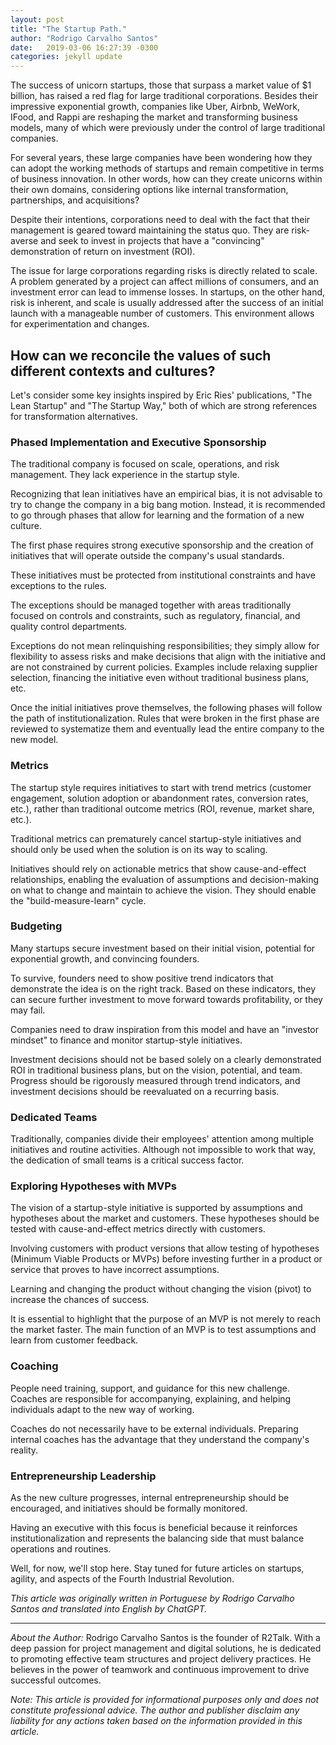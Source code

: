 ```yaml
---
layout: post
title: "The Startup Path."
author: "Rodrigo Carvalho Santos"
date:   2019-03-06 16:27:39 -0300
categories: jekyll update
---
```


The success of unicorn startups, those that surpass a market value of $1 billion, has raised a red flag for large traditional corporations. Besides their impressive exponential growth, companies like Uber, Airbnb, WeWork, IFood, and Rappi are reshaping the market and transforming business models, many of which were previously under the control of large traditional companies.

For several years, these large companies have been wondering how they can adopt the working methods of startups and remain competitive in terms of business innovation. In other words, how can they create unicorns within their own domains, considering options like internal transformation, partnerships, and acquisitions?

Despite their intentions, corporations need to deal with the fact that their management is geared toward maintaining the status quo. They are risk-averse and seek to invest in projects that have a "convincing" demonstration of return on investment (ROI).

The issue for large corporations regarding risks is directly related to scale. A problem generated by a project can affect millions of consumers, and an investment error can lead to immense losses. In startups, on the other hand, risk is inherent, and scale is usually addressed after the success of an initial launch with a manageable number of customers. This environment allows for experimentation and changes.

## How can we reconcile the values of such different contexts and cultures?

Let's consider some key insights inspired by Eric Ries' publications, "The Lean Startup" and "The Startup Way," both of which are strong references for transformation alternatives.

### Phased Implementation and Executive Sponsorship

The traditional company is focused on scale, operations, and risk management. They lack experience in the startup style.

Recognizing that lean initiatives have an empirical bias, it is not advisable to try to change the company in a big bang motion. Instead, it is recommended to go through phases that allow for learning and the formation of a new culture.

The first phase requires strong executive sponsorship and the creation of initiatives that will operate outside the company's usual standards.

These initiatives must be protected from institutional constraints and have exceptions to the rules.

The exceptions should be managed together with areas traditionally focused on controls and constraints, such as regulatory, financial, and quality control departments.

Exceptions do not mean relinquishing responsibilities; they simply allow for flexibility to assess risks and make decisions that align with the initiative and are not constrained by current policies. Examples include relaxing supplier selection, financing the initiative even without traditional business plans, etc.

Once the initial initiatives prove themselves, the following phases will follow the path of institutionalization. Rules that were broken in the first phase are reviewed to systematize them and eventually lead the entire company to the new model.

### Metrics

The startup style requires initiatives to start with trend metrics (customer engagement, solution adoption or abandonment rates, conversion rates, etc.), rather than traditional outcome metrics (ROI, revenue, market share, etc.).

Traditional metrics can prematurely cancel startup-style initiatives and should only be used when the solution is on its way to scaling.

Initiatives should rely on actionable metrics that show cause-and-effect relationships, enabling the evaluation of assumptions and decision-making on what to change and maintain to achieve the vision. They should enable the "build-measure-learn" cycle.

### Budgeting

Many startups secure investment based on their initial vision, potential for exponential growth, and convincing founders.

To survive, founders need to show positive trend indicators that demonstrate the idea is on the right track. Based on these indicators, they can secure further investment to move forward towards profitability, or they may fail.

Companies need to draw inspiration from this model and have an "investor mindset" to finance and monitor startup-style initiatives.

Investment decisions should not be based solely on a clearly demonstrated ROI in traditional business plans, but on the vision, potential, and team. Progress should be rigorously measured through trend indicators, and investment decisions should be reevaluated on a recurring basis.

### Dedicated Teams

Traditionally, companies divide their employees' attention among multiple initiatives and routine activities. Although not impossible to work that way, the dedication of small teams is a critical success factor.

### Exploring Hypotheses with MVPs

The vision of a startup-style initiative is supported by assumptions and hypotheses about the market and customers. These hypotheses should be tested with cause-and-effect metrics directly with customers.

Involving customers with product versions that allow testing of hypotheses (Minimum Viable Products or MVPs) before investing further in a product or service that proves to have incorrect assumptions.

Learning and changing the product without changing the vision (pivot) to increase the chances of success.

It is essential to highlight that the purpose of an MVP is not merely to reach the market faster. The main function of an MVP is to test assumptions and learn from customer feedback.

### Coaching

People need training, support, and guidance for this new challenge. Coaches are responsible for accompanying, explaining, and helping individuals adapt to the new way of working.

Coaches do not necessarily have to be external individuals. Preparing internal coaches has the advantage that they understand the company's reality.

### Entrepreneurship Leadership

As the new culture progresses, internal entrepreneurship should be encouraged, and initiatives should be formally monitored.

Having an executive with this focus is beneficial because it reinforces institutionalization and represents the balancing side that must balance operations and routines.

Well, for now, we'll stop here. Stay tuned for future articles on startups, agility, and aspects of the Fourth Industrial Revolution.


*This article was originally written in Portuguese by Rodrigo Carvalho Santos and translated into English by ChatGPT.*

---

*About the Author:*
Rodrigo Carvalho Santos is the founder of R2Talk. With a deep passion for project management and digital solutions, he is dedicated to promoting effective team structures and project delivery practices. He believes in the power of teamwork and continuous improvement to drive successful outcomes.

*Note: This article is provided for informational purposes only and does not constitute professional advice. The author and publisher disclaim any liability for any actions taken based on the information provided in this article.*


